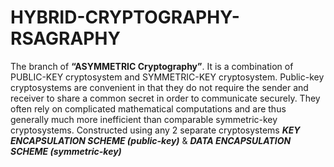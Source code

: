 # HYBRID-CRYPTOGRAPHY-RSAGRAPHY

The branch of **“ASYMMETRIC Cryptography”**. It is a combination of PUBLIC-KEY cryptosystem and SYMMETRIC-KEY cryptosystem.
Public-key cryptosystems are convenient in that they do not require the sender and receiver to share a common secret in order to communicate
securely. They often rely on complicated mathematical computations and are thus generally much more inefficient than comparable symmetric-key cryptosystems.
Constructed using any 2 separate cryptosystems ***KEY ENCAPSULATION SCHEME (public-key)*** & ***DATA ENCAPSULATION SCHEME (symmetric-key)***
